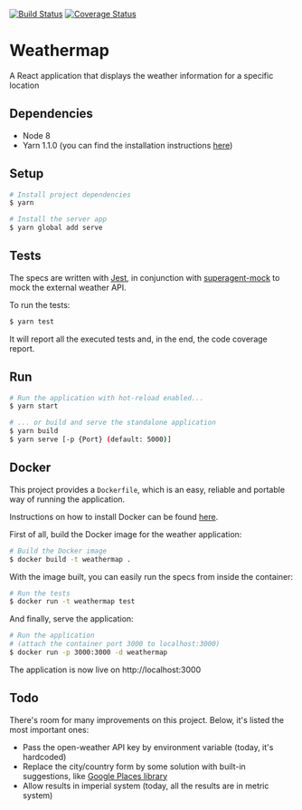 [![Build Status](https://travis-ci.org/mauricioklein/weathermap.svg?branch=master)](https://travis-ci.org/mauricioklein/weathermap)
[![Coverage Status](https://coveralls.io/repos/github/mauricioklein/weathermap/badge.svg?branch=master)](https://coveralls.io/github/mauricioklein/weathermap?branch=master)

# Weathermap

A React application that displays the weather information for a specific location

## Dependencies

- Node 8
- Yarn 1.1.0 (you can find the installation instructions [here](https://yarnpkg.com/en/docs/install))

## Setup

```bash
# Install project dependencies
$ yarn

# Install the server app
$ yarn global add serve
```

## Tests

The specs are written with [Jest](https://facebook.github.io/jest/), in conjunction with [superagent-mock](https://github.com/M6Web/superagent-mock) to mock the external weather API.

To run the tests:

```bash
$ yarn test
```

It will report all the executed tests and, in the end, the code coverage report.

## Run

```bash
# Run the application with hot-reload enabled...
$ yarn start

# ... or build and serve the standalone application
$ yarn build
$ yarn serve [-p {Port} (default: 5000)]
```

## Docker

This project provides a `Dockerfile`, which is an easy, reliable and portable way of running the application.

Instructions on how to install Docker can be found [here](https://docs.docker.com/engine/installation/).

First of all, build the Docker image for the weather application:

```bash
# Build the Docker image
$ docker build -t weathermap .
```

With the image built, you can easily run the specs from inside the container:

```bash
# Run the tests
$ docker run -t weathermap test
```

And finally, serve the application:

```bash
# Run the application
# (attach the container port 3000 to localhost:3000)
$ docker run -p 3000:3000 -d weathermap
```

The application is now live on http://localhost:3000

## Todo

There's room for many improvements on this project.
Below, it's listed the most important ones:

- Pass the open-weather API key by environment variable (today, it's hardcoded)
- Replace the city/country form by some solution with built-in suggestions, like [Google Places library](https://developers.google.com/maps/documentation/javascript/places)
- Allow results in imperial system (today, all the results are in metric system)
